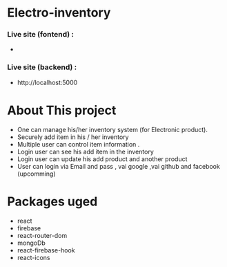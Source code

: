 # Electro-inventory

### Live site (fontend) :

-

### Live site (backend) :

- http://localhost:5000

# About This project

- One can manage his/her inventory system (for Electronic product).
- Securely add item in his / her inventory
- Multiple user can control item information .
- Login user can see his add item in the inventory
- Login user can update his add product and another product
- User can login via Email and pass , vai google ,vai github and facebook (upcomming)

# Packages uged

- react
- firebase
- react-router-dom
- mongoDb
- react-firebase-hook
- react-icons
